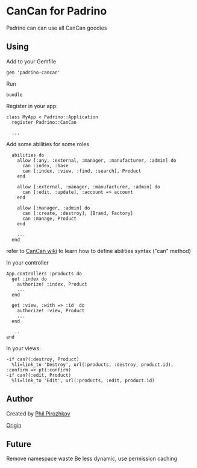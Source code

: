 # CanCan for Padrino

Padrino can can use all CanCan goodies

## Using

Add to your Gemfile

    gem 'padrino-cancan'

Run

    bundle

Register in your app:

    class MyApp < Padrino::Application
      register Padrino::CanCan

      ...

Add some abilities for some roles

      abilities do
        allow [:any, :external, :manager, :manufacturer, :admin] do
          can :index, :base
          can [:index, :view, :find, :search], Product
        end
        
        allow [:external, :manager, :manufacturer, :admin] do
          can [:edit, :update], :account => account
        end

        allow [:manager, :admin] do
          can [:create, :destroy], [Brand, Factory]
          can :manage, Product
        end

        ...
      end

refer to [CanCan wiki](https://github.com/ryanb/cancan/wiki/defining-abilities) to learn how to define abilities syntax ("can" method)


In your controller

    App.controllers :products do
      get :index do
        authorize! :index, Product
        ...
      end

      get :view, :with => :id  do
        authorize! :view, Product
        ...
      end

      ...
    end

In your views:

    -if can?(:destroy, Product)
      %li=link_to 'Destroy', url(:products, :destroy, product.id), :confirm => pt(:confirm)
    -if can?(:edit, Product)
      %li=link_to 'Edit', url(:products, :edit, product.id)

## Author

Created by [Phil Pirozhkov](https://github.com/pirj)

[Origin](https://github.com/pirj/padrino-cancan)

## Future

Remove namespace waste
Be less dynamic, use permission caching
